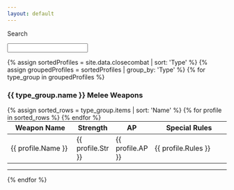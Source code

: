 ```yaml
---
layout: default
---
```


<label for="searchbox">Search</label>
<!--<input type="search" oninput="setTimeout(function(){liveSearch();},500);" id="searchbox" >-->
<input type="search" id="searchbox" >

{% assign sortedProfiles = site.data.closecombat | sort: 'Type' %}
{% assign groupedProfiles = sortedProfiles | group_by: 'Type' %}
{% for type_group in groupedProfiles %}
<div class="card">
    <h3>{{ type_group.name }} Melee Weapons</h3>
    <table style="width:100%; margin: 0 auto;">
        <thead>
            <tr class="table_header">
                <th style="width:30%">Weapon Name</th>
                <!--<th>Range</th>-->
                <th style="width:10%">Strength</th>
                <th style="width:10%">AP</th>
                <th>Special Rules</th>
            </tr>
        </thead>
        <tbody>
        {% assign sorted_rows = type_group.items | sort: 'Name' %}
        {% for profile in sorted_rows %}
            <tr class="searchable">
                <td>{{ profile.Name }}</td>
            <!--<td class="table_stat">{{ profile.Range }}</td>-->
                <td class="table_stat">{{ profile.Str }}</td>
                <td class= "table_stat">{{ profile.AP }}</td>
                <td>{{ profile.Rules }}</td>
            </tr>
        {% endfor %}
        </tbody>
    </table>
    <hr>
</div>
{% endfor %}
